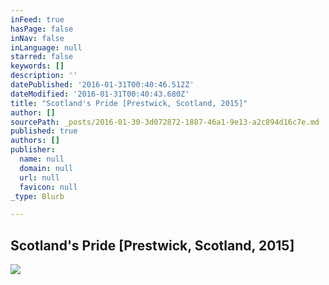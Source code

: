 ```yaml
---
inFeed: true
hasPage: false
inNav: false
inLanguage: null
starred: false
keywords: []
description: ''
datePublished: '2016-01-31T00:40:46.512Z'
dateModified: '2016-01-31T00:40:43.680Z'
title: "Scotland's Pride [Prestwick, Scotland, 2015]"
author: []
sourcePath: _posts/2016-01-30-3d072872-1887-46a1-9e13-a2c894d16c7e.md
published: true
authors: []
publisher:
  name: null
  domain: null
  url: null
  favicon: null
_type: Blurb

---
```

## Scotland's Pride \[Prestwick, Scotland, 2015\]
![](https://the-grid-user-content.s3-us-west-2.amazonaws.com/1967f09a-e497-4bc5-bc30-4db0eff70630.JPG)